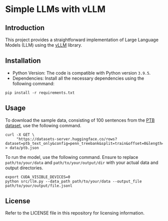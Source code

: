 # Simple LLMs with vLLM

## Introduction

This project provides a straightforward implementation of Large Language Models (LLM) using the [vLLM](https://github.com/vllm-project/vllm) library.

## Installation

- Python Version: The code is compatible with Python version `3.9.5`.
- Dependencies: Install all the necessary dependencies using the following command:
```sehll
pip install -r requirements.txt
```

## Usage

To download the sample data, consisting of 100 sentences from the [PTB dataset](https://huggingface.co/datasets/ptb_text_only), use the following command.

```shell
curl -X GET \
     "https://datasets-server.huggingface.co/rows?dataset=ptb_text_only&config=penn_treebank&split=train&offset=0&length=100" > data/ptb.json

```

To run the model, use the following command. Ensure to replace `path/to/your/data` and `path/to/your/output/dir` with your actual data and output directories.

```shell
export CUDA_VISIBLE_DEVICES=0
python src/llm.py --data_path path/to/your/data --output_file path/to/your/output/file.jsonl
```

## License

Refer to the LICENSE file in this repository for licensing information.